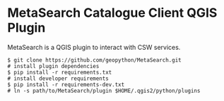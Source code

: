 MetaSearch Catalogue Client QGIS Plugin
=======================================

MetaSearch is a QGIS plugin to interact with CSW services.

```
$ git clone https://github.com/geopython/MetaSearch.git
# install plugin dependencies
$ pip install -r requirements.txt
# install developer requirements
$ pip install -r requirements-dev.txt
# ln -s path/to/MetaSearch/plugin $HOME/.qgis2/python/plugins
```
